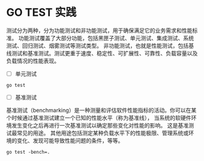 # GO TEST 实践

测试分为两种，分为功能测试和非功能测试，用于确保满足它的业务需求和性能标准。
功能测试覆盖了大部分功能，包括黑匣子测试、单元测试、集成测试、系统测试、回归测试、烟雾测试等测试类型。
非功能测试，也就是性能测试，包括基线测试和基准测试。测试更重于速度、稳定性、可扩展性、可靠性、负载容量以及负载情况的性能表现。


- [ ] 单元测试

```shell
go test
```



- [ ] 基准测试

基准测试（benchmarking）是一种测量和评估软件性能指标的活动。你可以在某个时候通过基准测试建立一个已知的性能水平（称为基准线），
当系统的软硬件环境发生变化之后再进行一次基准测试以确定那些变化对性能的影响。 这是基准测试最常见的用途。
其他用途包括测定某种负载水平下的性能极限、管理系统或环境的变化、发现可能导致性能问题的条件，等等。

```shell
go test -bench=.
```
